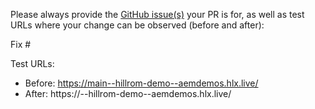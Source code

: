Please always provide the [GitHub issue(s)](../issues) your PR is for, as well as test URLs where your change can be observed (before and after):

Fix #<gh-issue-id>

Test URLs:
- Before: https://main--hillrom-demo--aemdemos.hlx.live/
- After: https://<branch>--hillrom-demo--aemdemos.hlx.live/

